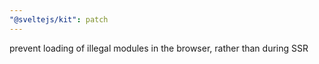 ```yaml
---
"@sveltejs/kit": patch
---
```


prevent loading of illegal modules in the browser, rather than during SSR
